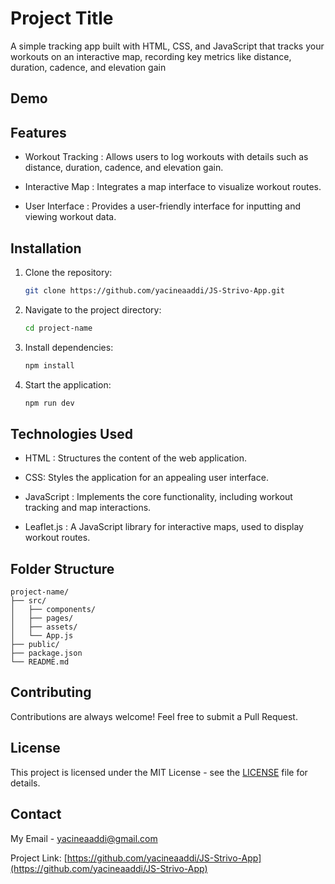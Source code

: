 # Project Title

A simple tracking app built with HTML, CSS, and JavaScript that tracks your workouts on an interactive map, recording key metrics like distance, duration, cadence, and elevation gain

## Demo



## Features

- Workout Tracking : Allows users to log workouts with details such as distance, duration, cadence, and elevation gain.

- Interactive Map : Integrates a map interface to visualize workout routes.

- User Interface : Provides a user-friendly interface for inputting and viewing workout data.

## Installation

1. Clone the repository:

   ```bash
   git clone https://github.com/yacineaaddi/JS-Strivo-App.git
   ```

2. Navigate to the project directory:

   ```bash
   cd project-name
   ```

3. Install dependencies:

   ```bash
   npm install
   ```

4. Start the application:

   ```bash
   npm run dev
   ```

## Technologies Used

- HTML : Structures the content of the web application.

- CSS: Styles the application for an appealing user interface.

- JavaScript : Implements the core functionality, including workout tracking and map interactions.

- Leaflet.js : A JavaScript library for interactive maps, used to display workout routes.

## Folder Structure

```
project-name/
├── src/
│   ├── components/
│   ├── pages/
│   ├── assets/
│   └── App.js
├── public/
├── package.json
└── README.md
```

## Contributing

Contributions are always welcome! Feel free to submit a Pull Request.

## License

This project is licensed under the MIT License - see the [LICENSE](LICENSE) file for details.

## Contact

My Email - [yacineaaddi@gmail.com](yacineaaddi@gmail.com)

Project Link: [https://github.com/yacineaaddi/JS-Strivo-App](https://github.com/yacineaaddi/JS-Strivo-App)
